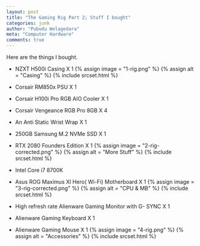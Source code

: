 ```yaml
---
layout: post
title: "The Gaming Rig Part 2; Stuff I bought"
categories: junk
author: "Pubudu Welagedara"
meta: "Computer Hardware"
comments: true
---
```


Here are the things I bought. 

- NZXT H500i Casing X 1
{% assign image = "1-rig.png" %}
{% assign alt = "Casing" %}
{% include srcset.html %}

- Corsair RM850x PSU X 1
- Corsair H100i Pro RGB AIO Cooler X 1
- Corsair Vengeance RGB Pro 8GB X 4
- An Anti Static Wrist Wrap X 1
- 250GB Samsung M.2 NVMe SSD X 1
- RTX 2080 Founders Edition X 1
{% assign image = "2-rig-corrected.png" %}
{% assign alt = "More Stuff" %}
{% include srcset.html %}

- Intel Core i7 8700K
- Asus ROG Maximus XI Hero( Wi-Fi) Motherboard X 1
{% assign image = "3-rig-corrected.png" %}
{% assign alt = "CPU & MB" %}
{% include srcset.html %}

- High refresh rate Alienware Gaming Monitor with G- SYNC X 1
- Alienware Gaming Keyboard X 1
- Alienware Gaming Mouse X 1
{% assign image = "4-rig.png" %}
{% assign alt = "Accessories" %}
{% include srcset.html %}






